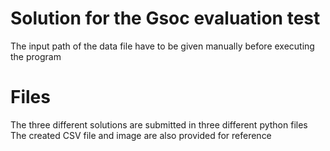 # Solution for the Gsoc evaluation test
   The input path of the data file have to be given manually before executing the program
#  Files
The three different solutions are submitted in three different python files
The created CSV file and image are also provided for reference
